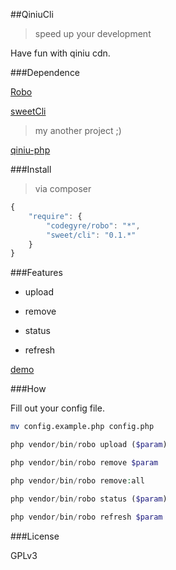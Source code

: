 ##QiniuCli
>speed up your development

Have fun with qiniu cdn.

###Dependence

[Robo](http://robo.li/started.html)

[sweetCli](https://xuqingfeng.github.io/doc/sweetCli/)
>my another project ;)

[qiniu-php](https://github.com/qiniu/php-sdk/tags)

###Install
>via composer

```javascript
{
    "require": {
        "codegyre/robo": "*",
        "sweet/cli": "0.1.*"
    }
}
```

###Features

- upload

- remove

- status

- refresh

[demo](assets/demo.png)

###How

Fill out your config file.

```bash
mv config.example.php config.php
```

```php
php vendor/bin/robo upload ($param)

php vendor/bin/robo remove $param

php vendor/bin/robo remove:all

php vendor/bin/robo status ($param)

php vendor/bin/robo refresh $param
```

###License

GPLv3



